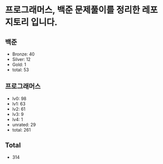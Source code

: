 # 프로그래머스, 백준 문제풀이를 정리한 레포지토리 입니다. 

## 백준
- Bronze: 40
- Silver: 12
- Gold: 1
- total: 53

## 프로그래머스
- lv0: 98
- lv1: 63
- lv2: 61
- lv3: 9
- lv4: 1
- unrated: 29
- total: 261

## Total
- 314
